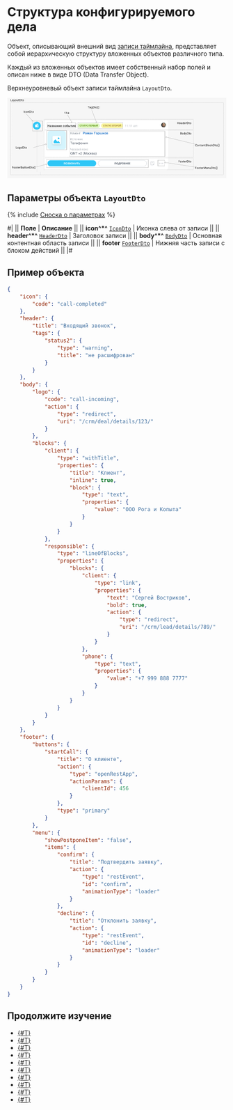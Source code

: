 # Структура конфигурируемого дела

Объект, описывающий внешний вид [записи таймлайна](../index.md), представляет собой иерархическую структуру вложенных объектов различного типа.

Каждый из вложенных объектов имеет собственный набор полей и описан ниже в виде DTO (Data Transfer Object).

Верхнеуровневый объект записи таймлайна `LayoutDto`.

![Верхнеуровневый объект записи таймлайна](./_images/LayoutDto.png)

## Параметры объекта `LayoutDto`

{% include [Сноска о параметрах](../../../../../../_includes/required.md) %}

#|
|| **Поле** | **Описание** ||
|| **icon^*^**
[`IconDto`](./icon.md) | Иконка слева от записи ||
|| **header^*^**
[`HeaderDto`](./header.md) | Заголовок записи ||
|| **body^*^**
[`BodyDto`](./body.md) | Основная контентная область записи ||
|| **footer**
[`FooterDto`](./footer.md) | Нижняя часть записи с блоком действий ||
|#

## Пример объекта

```json
{
    "icon": {
        "code": "call-completed"
    },
    "header": {
        "title": "Входящий звонок",
        "tags": {
            "status2": {
                "type": "warning",
                "title": "не расшифрован"
            }
        }
    },
    "body": {
        "logo": {
            "code": "call-incoming",
            "action": {
                "type": "redirect",
                "uri": "/crm/deal/details/123/"
            }
        },
        "blocks": {
            "client": {
                "type": "withTitle",
                "properties": {
                    "title": "Клиент",
                    "inline": true,
                    "block": {
                        "type": "text",
                        "properties": {
                            "value": "ООО Рога и Копыта"
                        }
                    }
                }
            },
            "responsible": {
                "type": "lineOfBlocks",
                "properties": {
                    "blocks": {
                        "client": {
                            "type": "link",
                            "properties": {
                                "text": "Сергей Востриков",
                                "bold": true,
                                "action": {
                                    "type": "redirect",
                                    "uri": "/crm/lead/details/789/"
                                }
                            }
                        },
                        "phone": {
                            "type": "text",
                            "properties": {
                                "value": "+7 999 888 7777"
                            }
                        }
                    }
                }
            }
        }
    },
    "footer": {
        "buttons": {
            "startCall": {
                "title": "О клиенте",
                "action": {
                    "type": "openRestApp",
                    "actionParams": {
                        "clientId": 456
                    }
                },
                "type": "primary"
            }
        },
        "menu": {
            "showPostponeItem": "false",
            "items": {
                "confirm": {
                    "title": "Подтвердить заявку",
                    "action": {
                        "type": "restEvent",
                        "id": "confirm",
                        "animationType": "loader"
                    }
                },
                "decline": {
                    "title": "Отклонить заявку",
                    "action": {
                        "type": "restEvent",
                        "id": "decline",
                        "animationType": "loader"
                    }
                }
            }
        }
    }
}
```

## Продолжите изучение

- [{#T}](./icon.md)
- [{#T}](./header.md)
- [{#T}](./body.md)
- [{#T}](./content-block.md)
- [{#T}](./footer.md)
- [{#T}](./menu-item.md)
- [{#T}](./action.md)
- [{#T}](./field-types.md)
- [{#T}](./rest-app-layout-dto.md)
- [{#T}](./examples.md)
